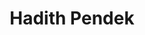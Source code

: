 ---
id: hadith
title: Hadith Pendek
url: https://hadith.wansaleh.com
thumbnail: https://res.cloudinary.com/wansaleh/image/upload/c_scale,w_600/f_auto/site-v4/projects/hadithshorts-v2.png
tags:
- Side Projects
- Education
- Islamic
publishedAt: 2021-12-31T00:00:00.000Z
stack:
- React
- Next.js
description: Collection of simple and easily memorable hadiths by Prophet Muhammad PBUH.
---